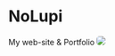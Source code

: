 # NoLupi
My web-site &amp; Portfolio
<img class="imgg" src="https://user-images.githubusercontent.com/108043131/216816348-cff10df1-2907-41d3-8f49-9ceaef7c94cb.png:"></img>
<style>.imgg {border-radius: 5px;}
<p align="center">
  <img src="https://img.shields.io/badge/contributions-welcome-brightgreen.svg?style=flat" alt="Contribution Welcome">
  <img src="https://img.shields.io/badge/License-GPLv3-blue.svg" alt="License Badge">
  <img src="https://badges.frapsoft.com/os/v3/open-source.svg?v=103" alt="Open Source">
  <img src="https://visitor-badge.laobi.icu/badge?page_id=NoLupiPls.NoLupi" alt="Visitor Count">
</p>
